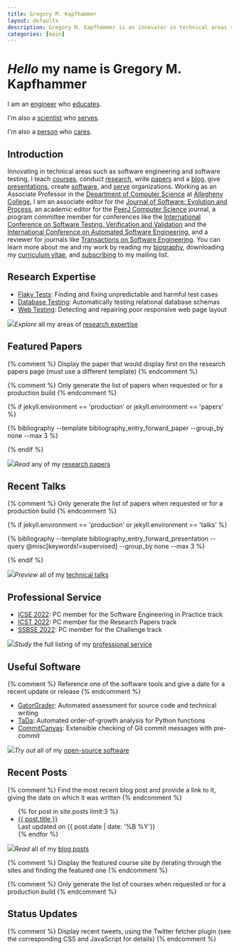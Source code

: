 ```yaml
---
title: Gregory M. Kapfhammer
layout: defaults
description: Gregory M. Kapfhammer is an innovator in technical areas such as software engineering and software testing.
categories: [main]
---
```


<div class="jumbotron">
<h1><em>Hello</em> my name is Gregory M. Kapfhammer</h1>
<p class="lead">I am an <a class="characteristic" href="/software/">engineer</a> who <a class="characteristic" href="/teaching/">educates</a>.</p>
<p class="lead">I'm also a <a class="characteristic" href="/research/papers/">scientist</a> who <a class="characteristic" href="/service/">serves</a>.</p>
<p class="lead">I'm also a <a class="characteristic" href="/biography/">person</a> who <a class="characteristic" href="/principles/">cares</a>.</p>
<script>
document.write(randomLead());
</script>
</div>

## Introduction

Innovating in technical areas such as software engineering and software testing,
I teach [courses]({{site.baseurl}}teaching/), conduct
[research]({{site.baseurl}}research/), write
[papers]({{site.baseurl}}research/papers/) and a [blog]({{site.baseurl}}blog/),
give [presentations]({{site.baseurl}}research/presentations/), create
[software]({{site.baseurl}}software/), and [serve]({{site.baseurl}}service/)
organizations. Working as an Associate Professor in the [Department of Computer
Science](http://www.cs.allegheny.edu) at [Allegheny
College](http://www.allegheny.edu), I am an associate editor for the [Journal of
Software: Evolution and
Process](https://onlinelibrary.wiley.com/journal/20477481), an academic editor
for the [PeerJ Computer Science](https://peerj.com/computer-science/) journal, a
program committee member for conferences like the [International Conference on
Software Testing, Verification and
Validation](https://cs.gmu.edu/icst/index.html) and the [International
Conference on Automated Software
Engineering](https://conf.researchr.org/series/ase), and a reviewer for journals
like [Transactions on Software
Engineering](https://www.computer.org/csdl/journal/ts). You can learn more about
me and my work by reading my [biography]({{site.baseurl}}biography/),
downloading my [curriculum
vitae](https://github.com/gkapfham/curriculum-vitae/releases/download/v1.3.2/curriculum_vitae_kapfhammer.pdf),
and [subscribing]({{site.baseurl}}support/) to my mailing list.

## Research Expertise

<ul>

<div class="featured"> <li><a class="major"
href="{{site.baseurl}}research#FlakyTests">Flaky Tests</a>: Finding and fixing
unpredictable and harmful test cases</li> </div>

<div class="featured"> <li><a class="major"
href="{{site.baseurl}}research#DatabaseTesting">Database Testing</a>:
Automatically testing relational database schemas</li> </div>

<div class="featured"> <li><a class="major"
href="{{site.baseurl}}research#WebTesting">Web Testing</a>: Detecting and
repairing poor responsive web page layout</li> </div>

</ul>

<div class="question">
<img class="small-icon" src="/download/images/svg/long-arrow-alt-right.svg"/><em>Explore</em> all my areas of <a href="{{site.baseurl}}research/">research expertise</a>
</div>

## Featured Papers

{% comment %} Display the paper that would display first on the research papers
page (must use a different template) {% endcomment %}

{% comment %} Only generate the list of papers when requested or for a
production build {% endcomment %}

{% if jekyll.environment == 'production' or jekyll.environment == 'papers' %}

{% bibliography --template bibliography_entry_forward_paper --group_by none --max 3 %}

{% endif %}

<div class="question">
<img class="small-icon" src="/download/images/svg/long-arrow-alt-right.svg"/><em>Read</em> any of my <a href="{{site.baseurl}}research/papers/">research papers</a>
</div>

## Recent Talks

{% comment %} Only generate the list of papers when requested or for a
production build {% endcomment %}

{% if jekyll.environment == 'production' or jekyll.environment == 'talks' %}

{% bibliography --template bibliography_entry_forward_presentation --query @misc[keywords!=supervised] --group_by none --max 3 %}

{% endif %}

<div class="question">
<img class="small-icon" src="/download/images/svg/long-arrow-alt-right.svg"/><em>Preview</em> all of my <a href="{{site.baseurl}}research/presentations/">technical talks</a>
</div>

## Professional Service

<ul>

<div class="featured">
<li><a class="major" target="_blank" rel="noopener"
href="https://conf.researchr.org/home/icse-2022">ICSE 2022</a>: PC member for the Software Engineering in Practice track</li>
</div>

<div class="featured">
<li><a class="major" target="_blank" rel="noopener"
href="https://icst2022.vrain.upv.es/">ICST 2022</a>: PC member for the Research Papers track</li>
</div>

<div class="featured">
<li><a class="major" target="_blank" rel="noopener"
href="https://conf.researchr.org/home/ssbse-2022">SSBSE 2022</a>: PC member for the Challenge track</li>
</div>

</ul>

<div class="question">
<img class="small-icon" src="/download/images/svg/long-arrow-alt-right.svg"/><em>Study</em> the full listing of my <a href="{{site.baseurl}}service/">professional service</a>
</div>

## Useful Software

{% comment %} Reference one of the software tools and give a date for a recent
update or release {% endcomment %}

<ul>

<div class="featured">
<li><a class="major" target="_blank" rel="noopener"
href="https://github.com/GatorEducator/gatorgrader">GatorGrader</a>: Automated assessment for source code and technical writing</li>
</div>

<div class="featured">
<li><a class="major"
href="https://github.com/Tada-Project/tada">TaDa</a>: Automated order-of-growth analysis for Python functions</li>
</div>

<div class="featured">
<li><a class="major"
href="https://github.com/CommittedTeam/CommitCanvas">CommitCanvas</a>: Extensible checking of Git commit messages with pre-commit</li>
</div>

</ul>

<div class="question">
<img class="small-icon" src="/download/images/svg/long-arrow-alt-right.svg"/><em>Try out</em> all of my <a href="{{site.baseurl}}software/">open-source software</a>
</div>

## Recent Posts

{% comment %} Find the most recent blog post and provide a link to it, giving
the date on which it was written {% endcomment %}

<ul>
{% for post in site.posts limit:3 %}
  <div class="featured">
  <li><a class="major"
  href="{{site.baseurl}}{{ post.url | remove_first:'/'}}">{{ post.title
  }}</a></li> Last updated on {{ post.date | date: '%B %Y'}}
  </div>
{% endfor %}
</ul>

<div class="question">
<img class="small-icon" src="/download/images/svg/long-arrow-alt-right.svg"/><em>Read</em> all of my <a href="{{site.baseurl}}blog/">blog posts</a>
</div>

<!-- ## Highlighted Course -->

{% comment %} Display the featured course site by iterating through the sites
and finding the featured one {% endcomment %}

{% comment %} Only generate the list of courses when requested or for a
production build {% endcomment %}

<!-- {% if jekyll.environment == 'production' or jekyll.environment == 'courses' %} -->

<!-- <ul> -->
<!-- {% for page in site.pages %} -->
<!--   {% if page.course == true and page.featured == true %} -->
<!--   <li><a class="major" href="{{site.baseurl}}{{ page.url | remove_first:'/'}}">{{ page.title | capitalize_all }}</a></li> -->
<!--   {{page.subtitle}} -->
<!--   {% endif %} -->
<!-- {% endfor %} -->
<!-- </ul> -->

<!-- {% endif %} -->

## Status Updates

{% comment %} Display recent tweets, using the Twitter fetcher plugin (see the
corresponding CSS and JavaScript for details) {% endcomment %}

<div id="tw-gkapfham">
</div>
